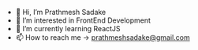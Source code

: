 - 👋 Hi, I’m Prathmesh Sadake
- 👀 I’m interested in FrontEnd Development
- 🌱 I’m currently learning ReactJS
- 📫 How to reach me → prathmeshsadake@gmail.com

<!---
Prathmesh0410/Prathmesh0410 is a ✨ special ✨ repository because its `README.md` (this file) appears on your GitHub profile.
You can click the Preview link to take a look at your changes.
--->
